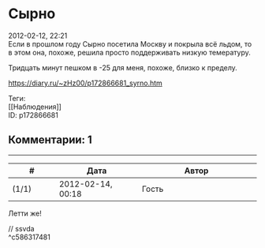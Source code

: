 Сырно
=====

  
2012-02-12, 22:21  
 Если в прошлом году Сырно посетила Москву и покрыла всё льдом, то в этом она, похоже, решила просто поддерживать низкую темературу.   
   
 Тридцать минут пешком в -25 для меня, похоже, близко к пределу.   
  
<https://diary.ru/~zHz00/p172866681_syrno.htm>  
  
Теги:  
[[Наблюдения]]  
ID: p172866681  


Комментарии: 1
--------------

  


---



|         #         |              Дата              |                     Автор                     |           ID           |
| --- | --- | --- | --- |
| (1/1) | 2012-02-14, 00:18 | Гость | c586317481 |

  
 Летти же!   
   
 // ssvda   
 ^c586317481